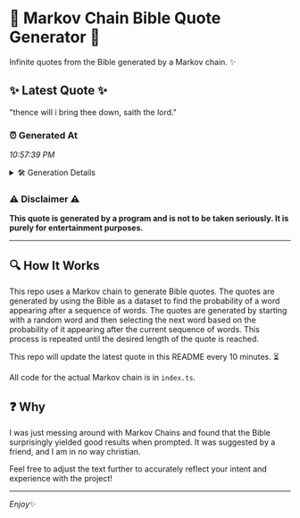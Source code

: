# 📖 Markov Chain Bible Quote Generator 📖

Infinite quotes from the Bible generated by a Markov chain. ✨

## ✨ Latest Quote ✨
"thence will i bring thee down, saith the lord."

### ⏰ Generated At
*10:57:39 PM*

<details>
    <summary>🛠️ Generation Details</summary>
    <p>
        <strong>🌱 Seed:</strong> thence<br>
        <strong>🔄 Iterations:</strong> 8<br>
        <strong>📜 Context History:</strong><br>[ thence ]: will<br>[ thence, will ]: i<br>[ thence, will, i ]: bring<br>[ thence, will, i, bring ]: thee<br>[ thence, will, i, bring, thee ]: down,<br>[ thence, will, i, bring, thee, down, ]: saith<br>[ will, i, bring, thee, down,, saith ]: the<br>[ i, bring, thee, down,, saith, the ]: lord.<br>
    </p>
</details>

### ⚠️ Disclaimer ⚠️
**This quote is generated by a program and is not to be taken seriously. It is purely for entertainment purposes.**

---

## 🔍 How It Works

This repo uses a Markov chain to generate Bible quotes. The quotes are generated by using the Bible as a dataset to find the probability of a word appearing after a sequence of words. The quotes are generated by starting with a random word and then selecting the next word based on the probability of it appearing after the current sequence of words. This process is repeated until the desired length of the quote is reached.

This repo will update the latest quote in this README every 10 minutes. ⏳

All code for the actual Markov chain is in `index.ts`.

## ❓ Why

I was just messing around with Markov Chains and found that the Bible surprisingly yielded good results when prompted. 
It was suggested by a friend, and I am in no way christian.

Feel free to adjust the text further to accurately reflect your intent and experience with the project!

---

*Enjoy*✨
